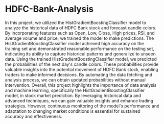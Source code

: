 # HDFC-Bank-Analysis
In this project, we utilized the HistGradientBoostingClassifier model to analyze the historical data of HDFC Bank stock and forecast candle colors. By incorporating features such as Open, Low, Close, High prices, RSI, and average volume and price, we trained the model to make predictions. The HistGradientBoostingClassifier model achieved high accuracy on the training set and demonstrated reasonable performance on the testing set, indicating its ability to capture historical patterns and generalize to unseen data. 
Using the trained HistGradientBoostingClassifier model, we predicted the probabilities of the next day's candle colors. These probabilities provide valuable insights into the potential movement of HDFC Bank stock, enabling traders to make informed decisions. By automating the data fetching and analysis process, we can obtain updated probabilities without manual intervention. 
Overall, this project highlights the importance of data analysis and machine learning, specifically the HistGradientBoostingClassifier model, in stock market prediction. By leveraging historical data and advanced techniques, we can gain valuable insights and enhance trading strategies. However, continuous monitoring of the model's performance and adaptation to changing market conditions is essential for sustained accuracy and effectiveness.
